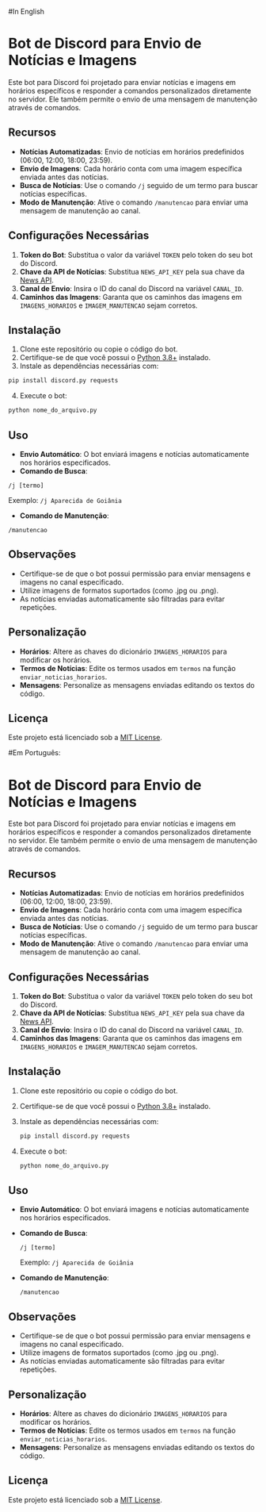 #In English

# Bot de Discord para Envio de Notícias e Imagens

Este bot para Discord foi projetado para enviar notícias e imagens em horários específicos e responder a comandos personalizados diretamente no servidor. Ele também permite o envio de uma mensagem de manutenção através de comandos.

## Recursos

- **Notícias Automatizadas**: Envio de notícias em horários predefinidos (06:00, 12:00, 18:00, 23:59).
- **Envio de Imagens**: Cada horário conta com uma imagem específica enviada antes das notícias.
- **Busca de Notícias**: Use o comando `/j` seguido de um termo para buscar notícias específicas.
- **Modo de Manutenção**: Ative o comando `/manutencao` para enviar uma mensagem de manutenção ao canal.

## Configurações Necessárias

1. **Token do Bot**: Substitua o valor da variável `TOKEN` pelo token do seu bot do Discord.
2. **Chave da API de Notícias**: Substitua `NEWS_API_KEY` pela sua chave da [News API](https://newsapi.org/).
3. **Canal de Envio**: Insira o ID do canal do Discord na variável `CANAL_ID`.
4. **Caminhos das Imagens**: Garanta que os caminhos das imagens em `IMAGENS_HORARIOS` e `IMAGEM_MANUTENCAO` sejam corretos.

## Instalação

1. Clone este repositório ou copie o código do bot.
2. Certifique-se de que você possui o [Python 3.8+](https://www.python.org/) instalado.
3. Instale as dependências necessárias com:

```bash
pip install discord.py requests
```

4. Execute o bot:

```bash
python nome_do_arquivo.py
```

## Uso

- **Envio Automático**: O bot enviará imagens e notícias automaticamente nos horários especificados.
- **Comando de Busca**:

```
/j [termo]
```
Exemplo: `/j Aparecida de Goiânia`
- **Comando de Manutenção**:

```
/manutencao
```

## Observações

- Certifique-se de que o bot possui permissão para enviar mensagens e imagens no canal especificado.
- Utilize imagens de formatos suportados (como .jpg ou .png).
- As notícias enviadas automaticamente são filtradas para evitar repetições.

## Personalização

- **Horários**: Altere as chaves do dicionário `IMAGENS_HORARIOS` para modificar os horários.
- **Termos de Notícias**: Edite os termos usados em `termos` na função `enviar_noticias_horarios`.
- **Mensagens**: Personalize as mensagens enviadas editando os textos do código.

## Licença

Este projeto está licenciado sob a [MIT License](https://opensource.org/licenses/MIT).



#Em Português:

# Bot de Discord para Envio de Notícias e Imagens

Este bot para Discord foi projetado para enviar notícias e imagens em horários específicos e responder a comandos personalizados diretamente no servidor. Ele também permite o envio de uma mensagem de manutenção através de comandos.

## Recursos

- **Notícias Automatizadas**: Envio de notícias em horários predefinidos (06:00, 12:00, 18:00, 23:59).
- **Envio de Imagens**: Cada horário conta com uma imagem específica enviada antes das notícias.
- **Busca de Notícias**: Use o comando `/j` seguido de um termo para buscar notícias específicas.
- **Modo de Manutenção**: Ative o comando `/manutencao` para enviar uma mensagem de manutenção ao canal.

## Configurações Necessárias

1. **Token do Bot**: Substitua o valor da variável `TOKEN` pelo token do seu bot do Discord.
2. **Chave da API de Notícias**: Substitua `NEWS_API_KEY` pela sua chave da [News API](https://newsapi.org/).
3. **Canal de Envio**: Insira o ID do canal do Discord na variável `CANAL_ID`.
4. **Caminhos das Imagens**: Garanta que os caminhos das imagens em `IMAGENS_HORARIOS` e `IMAGEM_MANUTENCAO` sejam corretos.

## Instalação

1. Clone este repositório ou copie o código do bot.
2. Certifique-se de que você possui o [Python 3.8+](https://www.python.org/) instalado.
3. Instale as dependências necessárias com:

   ```bash
   pip install discord.py requests
   ```

4. Execute o bot:

   ```bash
   python nome_do_arquivo.py
   ```

## Uso

- **Envio Automático**: O bot enviará imagens e notícias automaticamente nos horários especificados.
- **Comando de Busca**:

  ```
  /j [termo]
  ```
  Exemplo: `/j Aparecida de Goiânia`
- **Comando de Manutenção**:

  ```
  /manutencao
  ```

## Observações

- Certifique-se de que o bot possui permissão para enviar mensagens e imagens no canal especificado.
- Utilize imagens de formatos suportados (como .jpg ou .png).
- As notícias enviadas automaticamente são filtradas para evitar repetições.

## Personalização

- **Horários**: Altere as chaves do dicionário `IMAGENS_HORARIOS` para modificar os horários.
- **Termos de Notícias**: Edite os termos usados em `termos` na função `enviar_noticias_horarios`.
- **Mensagens**: Personalize as mensagens enviadas editando os textos do código.

## Licença

Este projeto está licenciado sob a [MIT License](https://opensource.org/licenses/MIT).

